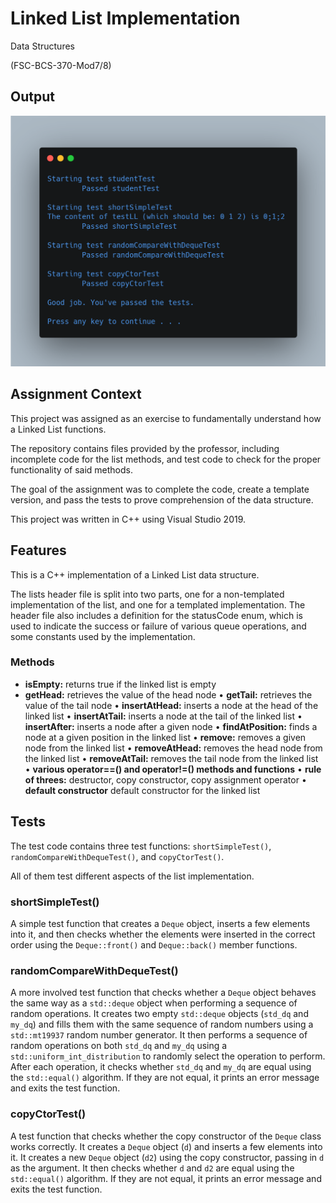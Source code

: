 # Linked List Implementation

Data Structures

(FSC-BCS-370-Mod7/8)

## Output

![output](output.png)

## Assignment Context

This project was assigned as an exercise to fundamentally understand how a Linked List functions.

The repository contains files provided by the professor, including incomplete code for the list methods, and test code to check for the proper functionality of said methods.

The goal of the assignment was to complete the code, create a template version, and pass the tests to prove comprehension of the data structure.

This project was written in C++ using Visual Studio 2019.

## Features

This is a C++ implementation of a Linked List data structure.

The lists header file is split into two parts, one for a non-templated implementation of the list, and one for a templated implementation.
The header file also includes a definition for the statusCode enum, which is used to indicate the success or failure of various queue operations, and some constants used by the implementation.

### Methods 
- **isEmpty:** returns true if the linked list is empty
- **getHead:** retrieves the value of the head node
• **getTail:** retrieves the value of the tail node
• **insertAtHead:** inserts a node at the head of the linked list
• **insertAtTail:** inserts a node at the tail of the linked list
• **insertAfter:** inserts a node after a given node
• **findAtPosition:** finds a node at a given position in the linked list
• **remove:** removes a given node from the linked list
• **removeAtHead:** removes the head node from the linked list
• **removeAtTail:** removes the tail node from the linked list
• **various operator==() and operator!=() methods and functions**
• **rule of threes:** destructor, copy constructor, copy assignment operator
• **default constructor** default constructor for the linked list

## Tests

The test code contains three test functions: `shortSimpleTest()`, `randomCompareWithDequeTest()`, and `copyCtorTest()`. 

All of them test different aspects of the list implementation.

### shortSimpleTest()

A simple test function that creates a `Deque` object, inserts a few elements into it, and then checks whether the elements were inserted in the correct order using the `Deque::front()` and `Deque::back()` member functions. 

### randomCompareWithDequeTest()

A more involved test function that checks whether a `Deque` object behaves the same way as a `std::deque` object when performing a sequence of random operations.
It creates two empty `std::deque` objects (`std_dq` and `my_dq`) and fills them with the same sequence of random numbers using a `std::mt19937` random number generator.
It then performs a sequence of random operations on both `std_dq` and `my_dq` using a `std::uniform_int_distribution` to randomly select the operation to perform.
After each operation, it checks whether `std_dq` and `my_dq` are equal using the `std::equal()` algorithm. 
If they are not equal, it prints an error message and exits the test function.

### copyCtorTest()

A test function that checks whether the copy constructor of the `Deque` class works correctly. 
It creates a `Deque` object (`d`) and inserts a few elements into it.
It creates a new `Deque` object (`d2`) using the copy constructor, passing in `d` as the argument.
It then checks whether `d` and `d2` are equal using the `std::equal()` algorithm. 
If they are not equal, it prints an error message and exits the test function.
